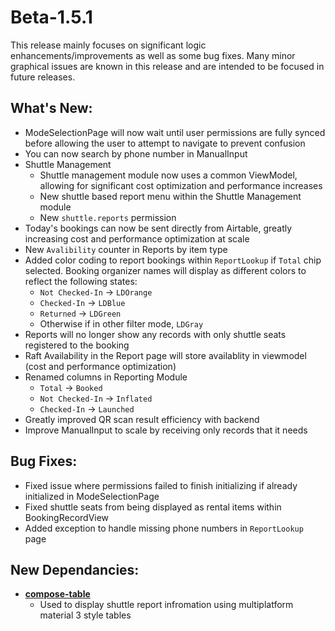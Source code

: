 # Beta-1.5.1
This release mainly focuses on significant logic enhancements/improvements as well as some bug fixes. Many minor graphical issues are known in this release and are intended to be focused in future releases. 

## What's New: 
- ModeSelectionPage will now wait until user permissions are fully synced before allowing the user to attempt to navigate to prevent confusion
- You can now search by phone number in ManualInput
- Shuttle Management
    - Shuttle management module now uses a common ViewModel, allowing for significant cost optimization and performance increases
    - New shuttle based report menu within the Shuttle Management module
    - New `shuttle.reports` permission
- Today's bookings can now be sent directly from Airtable, greatly increasing cost and performance optimization at scale
- New `Avalibility` counter in Reports by item type
- Added color coding to report bookings within `ReportLookup` if `Total` chip selected. Booking organizer names will display as different colors to reflect the following states:
    - `Not Checked-In` -> `LDOrange`
    - `Checked-In` -> `LDBlue`
    - `Returned` -> `LDGreen`
    - Otherwise if in other filter mode, `LDGray`
- Reports will no longer show any records with only shuttle seats registered to the booking
- Raft Availability in the Report page will store availablity in viewmodel (cost and performance optimization)
- Renamed columns in Reporting Module
    - `Total` -> `Booked`
    - `Not Checked-In` -> `Inflated`
    - `Checked-In` -> `Launched`
- Greatly improved QR scan result efficiency with backend
- Improve ManualInput to scale by receiving only records that it needs

## Bug Fixes:
- Fixed issue where permissions failed to finish initializing if already initialized in ModeSelectionPage
- Fixed shuttle seats from being displayed as rental items within BookingRecordView
- Added exception to handle missing phone numbers in `ReportLookup` page


## New Dependancies:
- **[compose-table](https://github.com/windedge/compose-table)**
    - Used to display shuttle report infromation using multiplatform material 3 style tables